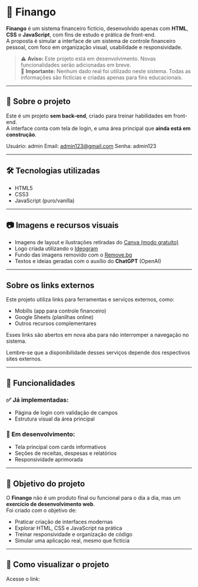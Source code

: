 # 💸 Finango

**Finango** é um sistema financeiro fictício, desenvolvido apenas com **HTML**, **CSS** e **JavaScript**, com fins de estudo e prática de front-end.  
A proposta é simular a interface de um sistema de controle financeiro pessoal, com foco em organização visual, usabilidade e responsividade.

> ⚠️ **Aviso:** Este projeto está em desenvolvimento. Novas funcionalidades serão adicionadas em breve.  
> 🛑 **Importante:** Nenhum dado real foi utilizado neste sistema. Todas as informações são fictícias e criadas apenas para fins educacionais.

---

## 📌 Sobre o projeto

Este é um projeto **sem back-end**, criado para treinar habilidades em front-end.  
A interface conta com tela de login, e uma área principal que **ainda está em construção**.

Usuário: admin
Email: admin123@gmail.com
Senha: admin123

---

## 🛠️ Tecnologias utilizadas

- HTML5
- CSS3
- JavaScript (puro/vanilla)

---

## 📷 Imagens e recursos visuais

- Imagens de layout e ilustrações retiradas do [Canva (modo gratuito)](https://www.canva.com/)
- Logo criada utilizando o [Ideogram](https://ideogram.ai/)
- Fundo das imagens removido com o [Remove.bg](https://www.remove.bg/)
- Textos e ideias geradas com o auxílio do **ChatGPT** (OpenAI)

---

## Sobre os links externos

Este projeto utiliza links para ferramentas e serviços externos, como:

- Mobills (app para controle financeiro)
- Google Sheets (planilhas online)
- Outros recursos complementares

Esses links são abertos em nova aba para não interromper a navegação no sistema.

Lembre-se que a disponibilidade desses serviços depende dos respectivos sites externos.

---

## 🚧 Funcionalidades

### ✅ Já implementadas:
- Página de login com validação de campos
- Estrutura visual da área principal

### 🔄 Em desenvolvimento:
- Tela principal com cards informativos
- Seções de receitas, despesas e relatórios
- Responsividade aprimorada

---

## 🧪 Objetivo do projeto

O **Finango** não é um produto final ou funcional para o dia a dia, mas um **exercício de desenvolvimento web**.  
Foi criado com o objetivo de:

- Praticar criação de interfaces modernas
- Explorar HTML, CSS e JavaScript na prática
- Treinar responsividade e organização de código
- Simular uma aplicação real, mesmo que fictícia

---

## 🚀 Como visualizar o projeto

Acesse o link: 
